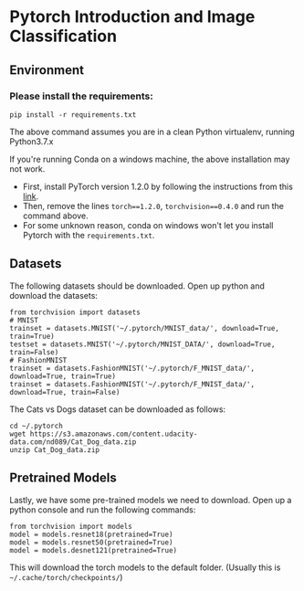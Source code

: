 # Pytorch Introduction and Image Classification

## Environment
### Please install the requirements:
```
pip install -r requirements.txt
```
The above command assumes you are in a clean Python virtualenv, running Python3.7.x

If you're running Conda on a windows machine, the above installation may not work. 
* First, install PyTorch version 1.2.0 by following the instructions from this [link](https://pytorch.org/get-started/previous-versions/#v120).
* Then, remove the lines `torch==1.2.0`, `torchvision==0.4.0` and run the command above. 
* For some unknown reason, conda on windows won't let you install Pytorch with the `requirements.txt`.

## Datasets

The following datasets should be downloaded. Open up python and download the datasets:

```
from torchvision import datasets
# MNIST
trainset = datasets.MNIST('~/.pytorch/MNIST_data/', download=True, train=True)
testset = datasets.MNIST('~/.pytorch/MNIST_DATA/', download=True, train=False)
# FashionMNIST
trainset = datasets.FashionMNIST('~/.pytorch/F_MNIST_data/', download=True, train=True)
trainset = datasets.FashionMNIST('~/.pytorch/F_MNIST_data/', download=True, train=False)
```

The Cats vs Dogs dataset can be downloaded as follows:
```
cd ~/.pytorch
wget https://s3.amazonaws.com/content.udacity-data.com/nd089/Cat_Dog_data.zip
unzip Cat_Dog_data.zip
```

## Pretrained Models

Lastly, we have some pre-trained models we need to download. Open up a python console and run the following commands:
```
from torchvision import models
model = models.resnet18(pretrained=True)
model = models.resnet50(pretrained=True)
model = models.desnet121(pretrained=True)
```
This will download the torch models to the default folder. (Usually this is `~/.cache/torch/checkpoints/`)
